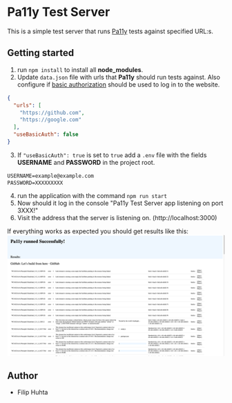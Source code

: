# Pa11y Test Server
This is a simple test server that runs [Pa11y](https://pa11y.org/) tests against specified URL:s.

## Getting started
1. run `npm install` to install all **node_modules**.
2. Update `data.json` file with urls that **Pa11y** should run tests against. Also configure if [basic authorization](https://developer.mozilla.org/en-US/docs/Web/HTTP/Authentication#www-authenticate_and_proxy-authenticate_headers) should be used to log in to the website.
```json
{
  "urls": [
    "https://github.com",
    "https://google.com"
  ],
  "useBasicAuth": false
}
```
3. If `"useBasicAuth": true` is set to `true` add a `.env` file with the fields **USERNAME** and **PASSWORD** in the project root.
```env
USERNAME=example@example.com
PASSWORD=XXXXXXXXX
```
4. run the application with the command `npm run start`
5. Now should it log in the console "Pa11y Test Server app listening on port 3XXX!"
6. Visit the address that the server is listening on. (http://localhost:3000)

If everything works as expected you should get results like this:
![Image of Pa11y test server](https://github.com/filiphuhta/pa11y-test-server/blob/main/images/example.png)


## Author
- Filip Huhta
